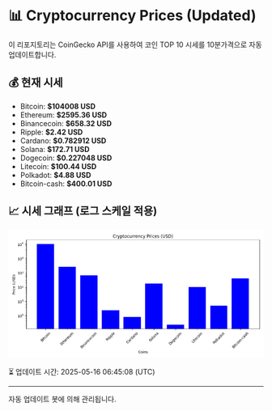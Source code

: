 
# 📊 Cryptocurrency Prices (Updated)

이 리포지토리는 CoinGecko API를 사용하여 코인 TOP 10 시세를 10분가격으로 자동 업데이트합니다.

## 💰 현재 시세
- Bitcoin: **$104008 USD**
- Ethereum: **$2595.36 USD**
- Binancecoin: **$658.32 USD**
- Ripple: **$2.42 USD**
- Cardano: **$0.782912 USD**
- Solana: **$172.71 USD**
- Dogecoin: **$0.227048 USD**
- Litecoin: **$100.44 USD**
- Polkadot: **$4.88 USD**
- Bitcoin-cash: **$400.01 USD**

## 📈 시세 그래프 (로그 스케일 적용)
![Crypto Prices](crypto_prices.png)

⏳ 업데이트 시간: 2025-05-16 06:45:08 (UTC)

---
자동 업데이트 봇에 의해 관리됩니다.
